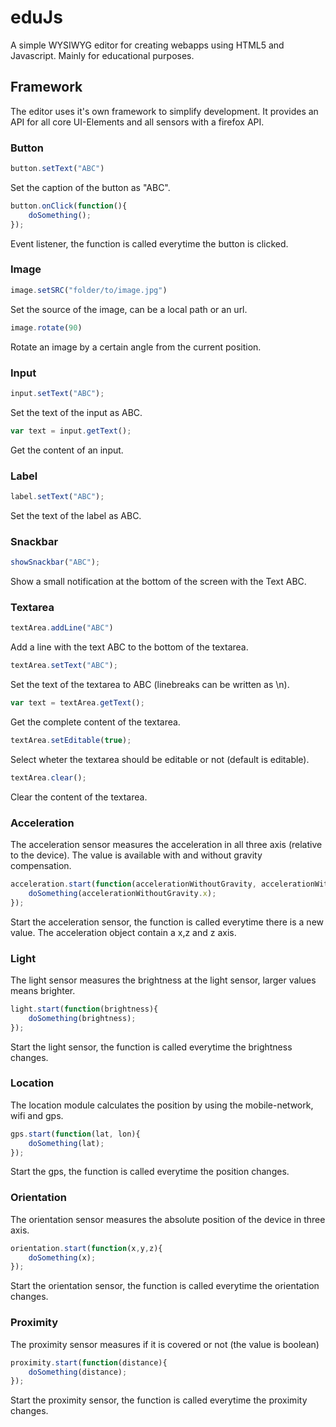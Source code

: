 # eduJs
A simple WYSIWYG editor for creating webapps using HTML5 and Javascript. Mainly for educational purposes.

## Framework
The editor uses it's own framework to simplify development. It provides an API for all core UI-Elements and all sensors with a firefox API.

### Button
```javascript
button.setText("ABC")
```
Set the caption of the button as "ABC".

```javascript
button.onClick(function(){
    doSomething();
});
```
Event listener, the function is called everytime the button is clicked.

### Image
```javascript
image.setSRC("folder/to/image.jpg")
```
Set the source of the image, can  be a local path or an url.

```javascript
image.rotate(90)
```
Rotate an image by a certain angle from the current position.

### Input
```javascript
input.setText("ABC");
```
Set the text of the input as ABC.
```javascript
var text = input.getText();
```
Get the content of an input.

### Label
```javascript
label.setText("ABC");
```
Set the text of the label as ABC.

### Snackbar
```javascript
showSnackbar("ABC");
```
Show a small notification at the bottom of the screen with the Text ABC.

### Textarea
```javascript
textArea.addLine("ABC")
```
Add a line with the text ABC to the bottom of the textarea.

```javascript
textArea.setText("ABC");
```
Set the text of the textarea to ABC (linebreaks can be written as \n).

```javascript
var text = textArea.getText();
```
Get the complete content of the textarea.

```javascript
textArea.setEditable(true);
```
Select wheter the textarea should be editable or not (default is editable).

```javascript
textArea.clear();
```
Clear the content of the textarea.


### Acceleration
The acceleration sensor measures the acceleration in all three axis (relative to the device). The value is available with and without gravity compensation.
```javascript
acceleration.start(function(accelerationWithoutGravity, accelerationWithGravity){
    doSomething(accelerationWithoutGravity.x);
});
```
Start the acceleration sensor, the function is called everytime there is a new value. The acceleration object contain a x,z and z axis.

### Light
The light sensor measures the brightness at the light sensor, larger values means brighter.
```javascript
light.start(function(brightness){
    doSomething(brightness);
});
```
Start the light sensor, the function is called everytime the brightness changes.

### Location
The location module calculates the position by using the mobile-network, wifi and gps.
```javascript
gps.start(function(lat, lon){
    doSomething(lat);
});
```
Start the gps, the function is called everytime the position changes.

### Orientation
The orientation sensor measures the absolute position of the device in three axis.
```javascript
orientation.start(function(x,y,z){
    doSomething(x);
});
```
Start the orientation sensor, the function is called everytime the orientation changes.

### Proximity
The proximity sensor measures if it is covered or not (the value is boolean)
```javascript
proximity.start(function(distance){
    doSomething(distance);
});
```
Start the proximity sensor, the function is called everytime the proximity changes.


